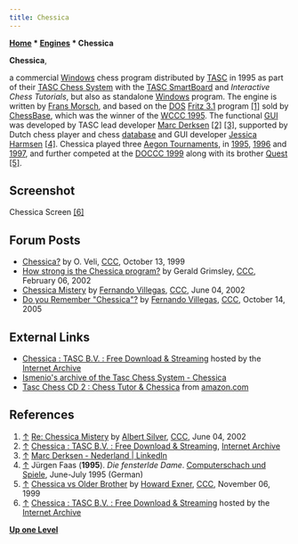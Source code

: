 ```yaml
---
title: Chessica
---
```

**[Home](Home "Home") * [Engines](Engines "Engines") * Chessica**

**Chessica**,

a commercial [Windows](Windows "Windows") chess program distributed by [TASC](TASC "TASC") in 1995 as part of their [TASC Chess System](index.php?title=TASC_Chess_System&action=edit&redlink=1 "TASC Chess System (page does not exist)") with the [TASC SmartBoard](TASC_SmartBoard "TASC SmartBoard") and *Interactive Chess Tutorials*, but also as standalone [Windows](Windows "Windows") program. The engine is written by [Frans Morsch](Frans_Morsch "Frans Morsch"), and based on the [DOS](MS-DOS "MS-DOS") [Fritz 3.1](Fritz "Fritz") program <a id="cite-note-1" href="#cite-ref-1">[1]</a> sold by [ChessBase](ChessBase "ChessBase"), which was the winner of the [WCCC 1995](WCCC_1995 "WCCC 1995"). The functional [GUI](GUI "GUI") was developed by TASC lead developer [Marc Derksen](Marc_Derksen "Marc Derksen") <a id="cite-note-2" href="#cite-ref-2">[2]</a> <a id="cite-note-3" href="#cite-ref-3">[3]</a>, supported by Dutch chess player and chess [database](Databases "Databases") and GUI developer [Jessica Harmsen](Jessica_Harmsen "Jessica Harmsen") <a id="cite-note-4" href="#cite-ref-4">[4]</a>. Chessica played three [Aegon Tournaments](Aegon_Tournaments "Aegon Tournaments"), in [1995](Aegon_1995 "Aegon 1995"), [1996](Aegon_1996 "Aegon 1996") and [1997](Aegon_1997 "Aegon 1997"), and further competed at the [DOCCC 1999](DOCCC_1999 "DOCCC 1999") along with its brother [Quest](Quest "Quest") <a id="cite-note-5" href="#cite-ref-5">[5]</a>.

## Screenshot

[](https://archive.org/details/Chessica_1020)
Chessica Screen <a id="cite-note-6" href="#cite-ref-6">[6]</a>

## Forum Posts

- [Chessica?](https://www.stmintz.com/ccc/index.php?id=73132) by O. Veli, [CCC](CCC "CCC"), October 13, 1999
- [How strong is the Chessica program?](https://www.stmintz.com/ccc/index.php?id=212136) by Gerald Grimsley, [CCC](CCC "CCC"), February 06, 2002
- [Chessica Mistery](https://www.stmintz.com/ccc/index.php?id=233947) by [Fernando Villegas](Fernando_Villegas "Fernando Villegas"), [CCC](CCC "CCC"), June 04, 2002
- [Do you Remember "Chessica"?](https://www.stmintz.com/ccc/index.php?id=455857) by [Fernando Villegas](Fernando_Villegas "Fernando Villegas"), [CCC](CCC "CCC"), October 14, 2005

## External Links

- [Chessica : TASC B.V. : Free Download & Streaming](https://archive.org/details/Chessica_1020) hosted by the [Internet Archive](https://en.wikipedia.org/wiki/Internet_Archive)
- [Ismenio's archive of the Tasc Chess System - Chessica](http://www.ismenio.com/tasc/chessica.html)
- [Tasc Chess CD 2 : Chess Tutor & Chessica](http://www.amazon.com/Tasc-Chess-CD-Tutor-Chessica/dp/1879479877) from [amazon.com](https://en.wikipedia.org/wiki/Amazon.com)

## References

1. <a id="cite-ref-1" href="#cite-note-1">↑</a> [Re: Chessica Mistery](https://www.stmintz.com/ccc/index.php?id=234051) by [Albert Silver](Albert_Silver "Albert Silver"), [CCC](CCC "CCC"), June 04, 2002
1. <a id="cite-ref-2" href="#cite-note-2">↑</a> [Chessica : TASC B.V. : Free Download & Streaming](http://archive.org/details/Chessica_1020), [Internet Archive](https://en.wikipedia.org/wiki/Internet_Archive)
1. <a id="cite-ref-3" href="#cite-note-3">↑</a> [Marc Derksen - Nederland | LinkedIn](http://nl.linkedin.com/in/marcderksen)
1. <a id="cite-ref-4" href="#cite-note-4">↑</a> Jürgen Faas (**1995**). *Die fensterlde Dame*. [Computerschach und Spiele](Computerschach_und_Spiele "Computerschach und Spiele"), June-July 1995 (German)
1. <a id="cite-ref-5" href="#cite-note-5">↑</a> [Chessica vs Older Brother](https://www.stmintz.com/ccc/index.php?id=76658) by [Howard Exner](index.php?title=Howard_Exner&action=edit&redlink=1 "Howard Exner (page does not exist)"), [CCC](CCC "CCC"), November 06, 1999
1. <a id="cite-ref-6" href="#cite-note-6">↑</a> [Chessica : TASC B.V. : Free Download & Streaming](https://archive.org/details/Chessica_1020) hosted by the [Internet Archive](https://en.wikipedia.org/wiki/Internet_Archive)

**[Up one Level](Engines "Engines")**

